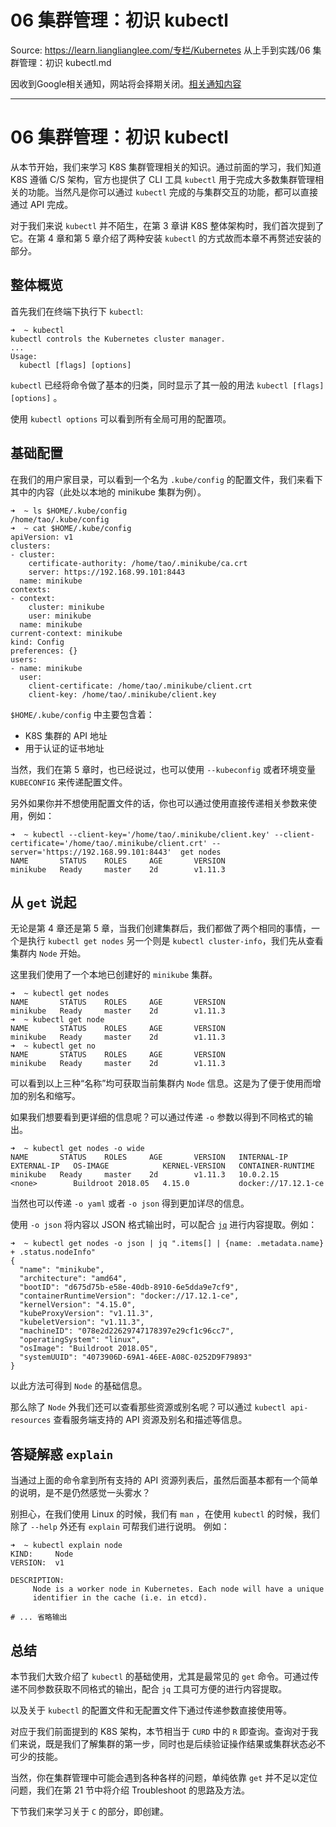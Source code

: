 # 06 集群管理：初识 kubectl 

Source: https://learn.lianglianglee.com/专栏/Kubernetes 从上手到实践/06 集群管理：初识 kubectl.md

因收到Google相关通知，网站将会择期关闭。[相关通知内容](https://lumendatabase.org/notices/44265620)

---

# 06 集群管理：初识 kubectl

从本节开始，我们来学习 K8S 集群管理相关的知识。通过前面的学习，我们知道 K8S 遵循 C/S 架构，官方也提供了 CLI 工具 `kubectl` 用于完成大多数集群管理相关的功能。当然凡是你可以通过 `kubectl` 完成的与集群交互的功能，都可以直接通过 API 完成。

对于我们来说 `kubectl` 并不陌生，在第 3 章讲 K8S 整体架构时，我们首次提到了它。在第 4 章和第 5 章介绍了两种安装 `kubectl` 的方式故而本章不再赘述安装的部分。

## 整体概览

首先我们在终端下执行下 `kubectl`:

```
➜  ~ kubectl                
kubectl controls the Kubernetes cluster manager.
...
Usage:
  kubectl [flags] [options]

```

`kubectl` 已经将命令做了基本的归类，同时显示了其一般的用法 `kubectl [flags] [options]` 。

使用 `kubectl options` 可以看到所有全局可用的配置项。

## 基础配置

在我们的用户家目录，可以看到一个名为 `.kube/config` 的配置文件，我们来看下其中的内容（此处以本地的 minikube 集群为例）。

```
➜  ~ ls $HOME/.kube/config 
/home/tao/.kube/config
➜  ~ cat $HOME/.kube/config
apiVersion: v1
clusters:
- cluster:
    certificate-authority: /home/tao/.minikube/ca.crt
    server: https://192.168.99.101:8443
  name: minikube
contexts:
- context:
    cluster: minikube
    user: minikube
  name: minikube
current-context: minikube
kind: Config
preferences: {}
users:
- name: minikube
  user:
    client-certificate: /home/tao/.minikube/client.crt
    client-key: /home/tao/.minikube/client.key

```

`$HOME/.kube/config` 中主要包含着：

* K8S 集群的 API 地址
* 用于认证的证书地址

当然，我们在第 5 章时，也已经说过，也可以使用 `--kubeconfig` 或者环境变量 `KUBECONFIG` 来传递配置文件。

另外如果你并不想使用配置文件的话，你也可以通过使用直接传递相关参数来使用，例如：

```
➜  ~ kubectl --client-key='/home/tao/.minikube/client.key' --client-certificate='/home/tao/.minikube/client.crt' --server='https://192.168.99.101:8443'  get nodes
NAME       STATUS    ROLES     AGE       VERSION
minikube   Ready     master    2d        v1.11.3

```

## 从 `get` 说起

无论是第 4 章还是第 5 章，当我们创建集群后，我们都做了两个相同的事情，一个是执行 `kubectl get nodes` 另一个则是 `kubectl cluster-info`，我们先从查看集群内 `Node` 开始。

这里我们使用了一个本地已创建好的 `minikube` 集群。

```
➜  ~ kubectl get nodes
NAME       STATUS    ROLES     AGE       VERSION
minikube   Ready     master    2d        v1.11.3
➜  ~ kubectl get node
NAME       STATUS    ROLES     AGE       VERSION
minikube   Ready     master    2d        v1.11.3
➜  ~ kubectl get no
NAME       STATUS    ROLES     AGE       VERSION
minikube   Ready     master    2d        v1.11.3

```

可以看到以上三种“名称”均可获取当前集群内 `Node` 信息。这是为了便于使用而增加的别名和缩写。

如果我们想要看到更详细的信息呢？可以通过传递 `-o` 参数以得到不同格式的输出。

```
➜  ~ kubectl get nodes -o wide 
NAME       STATUS    ROLES     AGE       VERSION   INTERNAL-IP   EXTERNAL-IP   OS-IMAGE            KERNEL-VERSION   CONTAINER-RUNTIME
minikube   Ready     master    2d        v1.11.3   10.0.2.15     <none>        Buildroot 2018.05   4.15.0           docker://17.12.1-ce

```

当然也可以传递 `-o yaml` 或者 `-o json` 得到更加详尽的信息。

使用 `-o json` 将内容以 JSON 格式输出时，可以配合 [`jq`](https://stedolan.github.io/jq/) 进行内容提取。例如：

```
➜  ~ kubectl get nodes -o json | jq ".items[] | {name: .metadata.name} + .status.nodeInfo"
{
  "name": "minikube",
  "architecture": "amd64",
  "bootID": "d675d75b-e58e-40db-8910-6e5dda9e7cf9",
  "containerRuntimeVersion": "docker://17.12.1-ce",
  "kernelVersion": "4.15.0",
  "kubeProxyVersion": "v1.11.3",
  "kubeletVersion": "v1.11.3",
  "machineID": "078e2d22629747178397e29cf1c96cc7",
  "operatingSystem": "linux",
  "osImage": "Buildroot 2018.05",
  "systemUUID": "4073906D-69A1-46EE-A08C-0252D9F79893"
}

```

以此方法可得到 `Node` 的基础信息。

那么除了 `Node` 外我们还可以查看那些资源或别名呢？可以通过 `kubectl api-resources` 查看服务端支持的 API 资源及别名和描述等信息。

## 答疑解惑 `explain`

当通过上面的命令拿到所有支持的 API 资源列表后，虽然后面基本都有一个简单的说明，是不是仍然感觉一头雾水？

别担心，在我们使用 Linux 的时候，我们有 `man` ，在使用 `kubectl` 的时候，我们除了 `--help` 外还有 `explain` 可帮我们进行说明。 例如：

```
➜  ~ kubectl explain node                                                                                                              
KIND:     Node
VERSION:  v1

DESCRIPTION:              
     Node is a worker node in Kubernetes. Each node will have a unique
     identifier in the cache (i.e. in etcd).

# ... 省略输出

```

## 总结

本节我们大致介绍了 `kubectl` 的基础使用，尤其是最常见的 `get` 命令。可通过传递不同参数获取不同格式的输出，配合 `jq` 工具可方便的进行内容提取。

以及关于 `kubectl` 的配置文件和无配置文件下通过传递参数直接使用等。

对应于我们前面提到的 K8S 架构，本节相当于 `CURD` 中的 `R` 即查询。查询对于我们来说，既是我们了解集群的第一步，同时也是后续验证操作结果或集群状态必不可少的技能。

当然，你在集群管理中可能会遇到各种各样的问题，单纯依靠 `get` 并不足以定位问题，我们在第 21 节中将介绍 Troubleshoot 的思路及方法。

下节我们来学习关于 `C` 的部分，即创建。